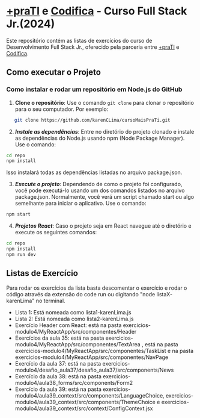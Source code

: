 
# [+praTI](https://www.maisprati.com.br/) e [Codifica](https://www.codificaedu.com.br/) - Curso Full Stack Jr.(2024)

Este repositório contém as listas de exercícios do curso de Desenvolvimento Full Stack Jr., oferecido pela parceria entre [+praTI](https://www.maisprati.com.br/) e [Codifica](https://www.codificaedu.com.br/).

## Como executar o Projeto

### Como instalar e rodar um repositório em Node.js do GitHub

1. **Clone o repositório**: Use o comando `git clone` para clonar o repositório para o seu computador. Por exemplo:

```bash
   git clone https://github.com/karenCLima/cursoMaisPraTi.git
``` 

2. ***Instale as dependências***: Entre no diretório do projeto clonado e instale as dependências do Node.js usando npm (Node Package Manager). Use o comando:
```bash
cd repo
npm install
```
Isso instalará todas as dependências listadas no arquivo package.json.

3. ***Execute o projeto***: Dependendo de como o projeto foi configurado, você pode executá-lo usando um dos comandos listados no arquivo package.json. Normalmente, você verá um script chamado start ou algo semelhante para iniciar o aplicativo. Use o comando:
```bash
npm start
```
4. ***Projetos React***: Caso o projeto seja em  React navegue até o diretório e execute os seguintes comandos:
```bash
cd repo
npm install
npm run dev
```
## Listas de Exercício
Para rodar os exercícios da lista basta descomentar o exercício e rodar o código através da extensão do code run ou digitando "node listaX-karenLima" no terminal.
- Lista 1: Está nomeada como lista1-karenLima.js
- Lista 2: Está nomeada como lista2-karenLima.js
- Exercício Header com React: está na pasta exercicios-modulo4/MyReactApp/src/componentes/Header
- Exercícios da aula 35: está na pasta exercicios-modulo4/MyReactApp/src/componentes/TextArea , está na pasta exercicios-modulo4/MyReactApp/src/componentes/TaskList e  na pasta exercicios-modulo4/MyReactApp/src/componentes/NavPage
- Exercício da aula 37: está na pasta exercicios-modulo4/desafio_aula37/desafio_aula37/src/components/News
- Exercício da aula 38: está na pasta exercicios-modulo4/aula38_forms/src/components/Form2
- Exercício da aula 39: está na pasta exercicios-modulo4/aula39_context/src/components/LanguageChoice, exercicios-modulo4/aula39_context/src/components/ThemeChoice e exercicios-modulo4/aula39_context/src/context/ConfigContext.jsx
